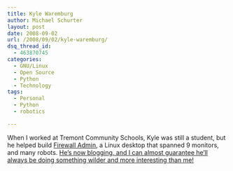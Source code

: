 ```yaml
---
title: Kyle Waremburg
author: Michael Schurter
layout: post
date: 2008-09-02
url: /2008/09/02/kyle-waremburg/
dsq_thread_id:
  - 463870745
categories:
  - GNU/Linux
  - Open Source
  - Python
  - Technology
tags:
  - Personal
  - Python
  - robotics

---
```

When I worked at Tremont Community Schools, Kyle was still a student, but he helped build [Firewall Admin][1], a Linux desktop that spanned 9 monitors, and many robots. [He&#8217;s now blogging, and I can almost guarantee he&#8217;ll always be doing something wilder and more interesting than me!][2]

 [1]: http://code.google.com/p/firewall-admin/
 [2]: http://blog.kython.org/